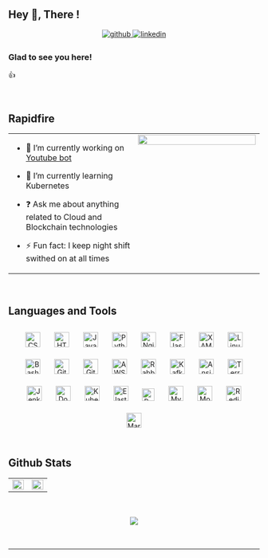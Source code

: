 ## Hey 👋, There !  
  

<div align="center">
<a href="https://github.com/dmitriyshub" target="_blank">
<img src=https://img.shields.io/badge/github-%2324292e.svg?&style=for-the-badge&logo=github&logoColor=white alt=github style="margin-bottom: 5px;" />
</a>
<a href="https://linkedin.com/in/dshtranvasser" target="_blank">
<img src=https://img.shields.io/badge/linkedin-%231E77B5.svg?&style=for-the-badge&logo=linkedin&logoColor=white alt=linkedin style="margin-bottom: 5px;" />
</a>  
</div>  
  



### Glad to see you here!  
👍  
  

<br/>  


## Rapidfire  
<table><tr><td valign="top" width="50%">

- 🔭 I’m currently working on [Youtube bot](https://github.com/dmitriyshub/YouTubeBot)  
  

- 🌱 I’m currently learning Kubernetes  
  

- ❓ Ask me about anything related to Cloud and Blockchain technologies  
  

- ⚡ Fun fact: I keep night shift swithed on at all times   


</td><td valign="top" width="50%">

<div align="center">
<img src="https://rishavanand.github.io/static/images/greetings.gif" align="center" style="width: 100%" />
</div>  


</td></tr></table>  

<br/>  


## Languages and Tools  
<div align="center">  
<a href="https://www.w3schools.com/css/" target="_blank"><img style="margin: 12px" src="https://profilinator.rishav.dev/skills-assets/css3-original-wordmark.svg" alt="CSS3" height="30" /></a>  
<a href="https://en.wikipedia.org/wiki/HTML5" target="_blank"><img style="margin: 12px" src="https://profilinator.rishav.dev/skills-assets/html5-original-wordmark.svg" alt="HTML5" height="30" /></a>  
<a href="https://www.javascript.com/" target="_blank"><img style="margin: 12px" src="https://profilinator.rishav.dev/skills-assets/javascript-original.svg" alt="JavaScript" height="30" /></a>
<a href="https://www.python.org/" target="_blank"><img style="margin: 12px" src="https://profilinator.rishav.dev/skills-assets/python-original.svg" alt="Python" height="30" /></a>
<a href="https://www.nginx.com/" target="_blank"><img style="margin: 12px" src="https://profilinator.rishav.dev/skills-assets/nginx-original.svg" alt="Nginx" height="30" /></a>  
<a href="https://flask.palletsprojects.com/" target="_blank"><img style="margin: 12px" src="https://profilinator.rishav.dev/skills-assets/flask.png" alt="Flask" height="30" /></a>  
<a href="https://www.apachefriends.org/" target="_blank"><img style="margin: 12px" src="https://profilinator.rishav.dev/skills-assets/xampp.png" alt="XAMPP" height="30" /></a>  
<a href="https://www.linux.org/" target="_blank"><img style="margin: 12px" src="https://profilinator.rishav.dev/skills-assets/linux-original.svg" alt="Linux" height="30" /></a>  
<a href="https://www.gnu.org/software/bash/" target="_blank"><img style="margin: 12px" src="https://profilinator.rishav.dev/skills-assets/gnu_bash-icon.svg" alt="Bash" height="30" /></a>  
<a href="https://github.com/" target="_blank"><img style="margin: 12px" src="https://profilinator.rishav.dev/skills-assets/git-scm-icon.svg" alt="Git" height="30" /></a>
<a href="https://about.gitlab.com/" target="_blank"><img style="margin: 12px" src="https://profilinator.rishav.dev/skills-assets/gitlab.svg" alt="GitLab" height="30" /></a>
<a href="https://aws.amazon.com/" target="_blank"><img style="margin: 12px" src="https://profilinator.rishav.dev/skills-assets/amazonwebservices-original-wordmark.svg" alt="AWS" height="30" /></a>  
<a href="https://www.rabbitmq.com/" target="_blank"><img style="margin: 12px" src="https://profilinator.rishav.dev/skills-assets/rabbitmq-icon.svg" alt="RabbitMQ" height="30" /></a>
<a href="https://kafka.apache.org/" target="_blank"><img style="margin: 12px" src="https://profilinator.rishav.dev/skills-assets/apache_kafka-icon.svg" alt="Kafka" height="30" /></a>
<a href="https://www.ansible.com/" target="_blank"><img style="margin: 12px" src="https://profilinator.rishav.dev/skills-assets/ansible.png" alt="Ansible" height="30" /></a>  
<a href="https://www.terraform.io/" target="_blank"><img style="margin: 12px" src="https://profilinator.rishav.dev/skills-assets/terraformio-icon.svg" alt="Terraform" height="30" /></a>
<a href="https://www.jenkins.io/" target="_blank"><img style="margin: 12px" src="https://profilinator.rishav.dev/skills-assets/jenkins-icon.svg" alt="Jenkins" height="30" /></a>
<a href="https://www.docker.com/" target="_blank"><img style="margin: 12px" src="https://profilinator.rishav.dev/skills-assets/docker-original-wordmark.svg" alt="Docker" height="30" /></a> 
<a href="https://kubernetes.io/" target="_blank"><img style="margin: 12px" src="https://profilinator.rishav.dev/skills-assets/kubernetes-icon.svg" alt="Kubernetes" height="30" /></a>  
<a href="https://www.elastic.co/" target="_blank"><img style="margin: 12px" src="https://profilinator.rishav.dev/skills-assets/elasticsearch.png" alt="Elastic Search" height="30" /></a>  
<a href="https://www.postgresql.org/" target="_blank"><img style="margin: 12px" src="https://profilinator.rishav.dev/skills-assets/postgresql-original-wordmark.svg" alt="PostgreSQL" height="25" /></a>
<a href="https://www.mysql.com/" target="_blank"><img style="margin: 12px" src="https://profilinator.rishav.dev/skills-assets/mysql-original-wordmark.svg" alt="MySQL" height="30" /></a>  
<a href="https://www.mongodb.com/" target="_blank"><img style="margin: 12px" src="https://profilinator.rishav.dev/skills-assets/mongodb-original-wordmark.svg" alt="MongoDB" height="30" /></a>
<a href="https://redis.io/" target="_blank"><img style="margin: 12px" src="https://profilinator.rishav.dev/skills-assets/redis-original-wordmark.svg" alt="Redis" height="30" /></a>  
<a href="https://mariadb.org/" target="_blank"><img style="margin: 12px" src="https://profilinator.rishav.dev/skills-assets/mariadb.png" alt="Maria DB" height="30" /></a>  
</div>  

<br/>  


## Github Stats  
<table><tr><td valign="top" width="50%">

<img src="https://github-readme-stats.vercel.app/api?username=dmitriyshub&show_icons=true&count_private=true&hide_border=true" align="left" style="width: 100%" />

</td><td valign="top" width="50%">

<img src="https://github-readme-stats.vercel.app/api/top-langs/?username=dmitriyshub&hide_border=true&layout=compact" align="left" style="width: 100%" />

</td></tr></table>  

<br/>  

  

<br/>  

<div align="center">
<img src="https://komarev.com/ghpvc/?username=dmitriyshub&&style=flat-square" align="center" />
</div>  
  

<br/>  


<br />

----
